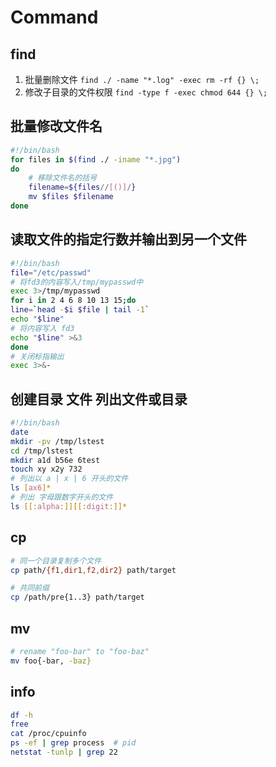 # Command

## find

1. 批量删除文件
` find ./ -name "*.log" -exec rm -rf {} \; `
2. 修改子目录的文件权限
`find -type f -exec chmod 644 {} \;`

## 批量修改文件名

```bash
#!/bin/bash
for files in $(find ./ -iname "*.jpg")
do
    # 移除文件名的括号
    filename=${files//[()]/}
    mv $files $filename
done
```

## 读取文件的指定行数并输出到另一个文件

```bash
#!/bin/bash
file="/etc/passwd"
# 将fd3的内容写入/tmp/mypasswd中
exec 3>/tmp/mypasswd
for i in 2 4 6 8 10 13 15;do
line=`head -$i $file | tail -1`
echo "$line"
# 将内容写入 fd3
echo "$line" >&3
done
# 关闭标指输出
exec 3>&-
```

## 创建目录 文件 列出文件或目录

```bash
#!/bin/bash
date
mkdir -pv /tmp/lstest
cd /tmp/lstest
mkdir a1d b56e 6test
touch xy x2y 732
# 列出以 a | x | 6 开头的文件
ls [ax6]*
# 列出 字母跟数字开头的文件
ls [[:alpha:]][[:digit:]]*
```

## cp

```sh
# 同一个目录复制多个文件
cp path/{f1,dir1,f2,dir2} path/target

# 共同前缀
cp /path/pre{1..3} path/target
```

## mv

```sh
# rename "foo-bar" to "foo-baz"
mv foo{-bar, -baz}
```

## info

```sh
df -h
free
cat /proc/cpuinfo
ps -ef | grep process  # pid 
netstat -tunlp | grep 22
```
